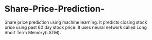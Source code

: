 # Share-Price-Prediction-
Share price prediction using machine learning. It predicts closing stock price using past 60 day stock price. It uses neural network called Long Short Term Memory(LSTM). 
